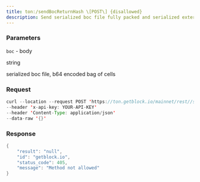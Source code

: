 ```yaml
---
title: ton:/sendBocReturnHash \[POST\] {disallowed}
description: Send serialized boc file fully packed and serialized external messageto blockchain. The method returns message hash.
---
```


### Parameters


`boc` - body

string

serialized boc file, b64 encoded bag of cells

### Request

``` java
curl --location --request POST 'https://ton.getblock.io/mainnet/rest//sendBocReturnHash?' 
--header 'x-api-key: YOUR-API-KEY' 
--header 'Content-Type: application/json' 
--data-raw '{}'
```

###  Response

``` java
{
    "result": "null",
    "id": "getblock.io",
    "status_code": 405,
    "message": "Method not allowed"
}
```

